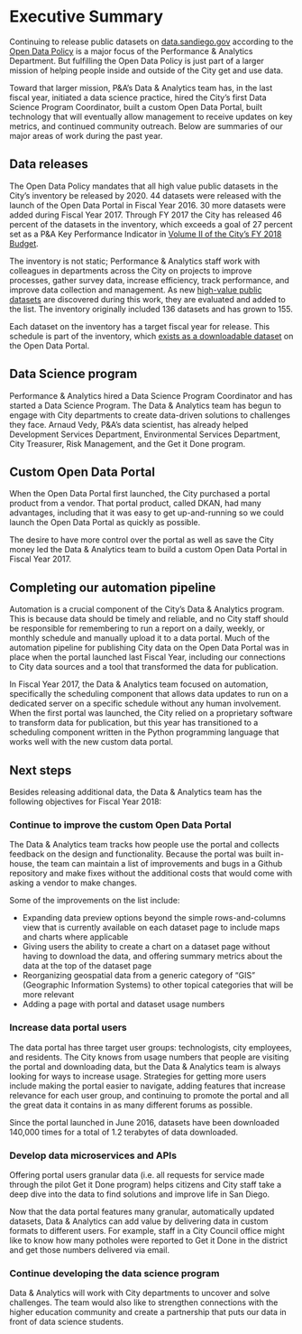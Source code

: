 # Executive Summary

Continuing to release public datasets on [data.sandiego.gov](https://data.sandiego.gov/) according to the [Open Data Policy](http://dockets.sandiego.gov/sirepub/cache/2/lznmgpnp4dggwqnashrwgedx/75784606132017103702934.PDF) is a major focus of the Performance & Analytics Department. But fulfilling the Open Data Policy is just part of a larger mission of helping people inside and outside of the City get and use data.

Toward that larger mission, P&A’s Data & Analytics team has, in the last fiscal year, initiated a data science practice, hired the City’s first Data Science Program Coordinator, built a custom Open Data Portal, built technology that will eventually allow management to receive updates on key metrics, and continued community outreach. Below are summaries of our major areas of work during the past year.

## Data releases

The Open Data Policy mandates that all high value public datasets in the City’s inventory be released by 2020. 44 datasets were released with the launch of the Open Data Portal in Fiscal Year 2016. 30 more datasets were added during Fiscal Year 2017. Through FY 2017 the City has released 46 percent of the datasets in the inventory, which exceeds a goal of 27 percent set as a P&A Key Performance Indicator in [Volume II of the City’s FY 2018 Budget](https://www.sandiego.gov/sites/default/files/fy18pb_v2performanceanalytics.pdf).

The inventory is not static; Performance & Analytics staff work with colleagues in departments across the City on projects to improve processes, gather survey data, increase efficiency, track performance, and improve data collection and management. As new [high-value public datasets](https://datasd.gitbooks.io/open-data-implementation-update-2016/content/main/prioritization.html) are discovered during this work, they are evaluated and added to the list. The inventory originally included 136 datasets and has grown to 155.

Each dataset on the inventory has a target fiscal year for release. This schedule is part of the inventory, which [exists as a downloadable dataset](https://data.sandiego.gov/datasets/data-inventory/) on the Open Data Portal.

## Data Science program

Performance & Analytics hired a Data Science Program Coordinator and has started a Data Science Program. The Data & Analytics team has begun to engage with City departments to create data-driven solutions to challenges they face.  Arnaud Vedy, P&A’s data scientist, has already helped Development Services Department, Environmental Services Department, City Treasurer, Risk Management, and the Get it Done program.

## Custom Open Data Portal

When the Open Data Portal first launched, the City purchased a portal product from a vendor. That portal product, called DKAN, had many advantages, including that it was easy to get up-and-running so we could launch the Open Data Portal as quickly as possible.

The desire to have more control over the portal as well as save the City money led the Data & Analytics team to build a custom Open Data Portal in Fiscal Year 2017.


<div style="page-break-after: always;"></div>


## Completing our automation pipeline

Automation is a crucial component of the City’s Data & Analytics program. This is because data should be timely and reliable, and no City staff should be responsible for remembering to run a report on a daily, weekly, or monthly schedule and manually upload it to a data portal. Much of the automation pipeline for publishing City data on the Open Data Portal was in place when the portal launched last Fiscal Year, including our connections to City data sources and a tool that transformed the data for publication.

In Fiscal Year 2017, the Data & Analytics team focused on automation, specifically the scheduling component that allows data updates to run on a dedicated server on a specific schedule without any human involvement. When the first portal was launched, the City relied on a proprietary software to transform data for publication, but this year has transitioned to a scheduling component written in the Python programming language that works well with the new custom data portal.

## Next steps

Besides releasing additional data, the Data & Analytics team has the following objectives for Fiscal Year 2018:

### Continue to improve the custom Open Data Portal

The Data & Analytics team tracks how people use the portal and collects feedback on the design and functionality. Because the portal was built in-house, the team can maintain a list of improvements and bugs in a Github repository and make fixes without the additional costs that would come with asking a vendor to make changes.

Some of the improvements on the list include:

* Expanding data preview options beyond the simple rows-and-columns view that is currently available on each dataset page to include maps and charts where applicable
* Giving users the ability to create a chart on a dataset page without having to download the data, and offering summary metrics about the data at the top of the dataset page
* Reorganizing geospatial data from a generic category of “GIS” \(Geographic Information Systems\) to other topical categories that will be more relevant
* Adding a page with portal and dataset usage numbers

### Increase data portal users

The data portal has three target user groups: technologists, city employees, and residents. The City knows from usage numbers that people are visiting the portal and downloading data, but the Data & Analytics team is always looking for ways to increase usage. Strategies for getting more users include making the portal easier to navigate, adding features that increase relevance for each user group, and continuing to promote the portal and all the great data it contains in as many different forums as possible.

Since the portal launched in June 2016, datasets have been downloaded 140,000 times for a total of 1.2 terabytes of data downloaded.

<div style="page-break-after: always;"></div>

### Develop data microservices and APIs

Offering portal users granular data \(i.e. all requests for service made through the pilot Get it Done program\) helps citizens and City staff take a deep dive into the data to find solutions and improve life in San Diego.

Now that the data portal features many granular, automatically updated datasets, Data & Analytics can add value by delivering data in custom formats to different users. For example, staff in a City Council office might like to know how many potholes were reported to Get it Done in the district and get those numbers delivered via email.

### Continue developing the data science program

Data & Analytics will work with City departments to uncover and solve challenges. The team would also like to strengthen connections with the higher education community and create a partnership that puts our data in front of data science students.

